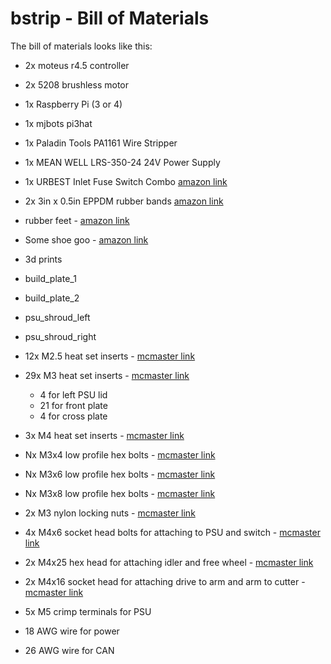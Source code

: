 # bstrip - Bill of Materials #

The bill of materials looks like this:

* 2x moteus r4.5 controller
* 2x 5208 brushless motor
* 1x Raspberry Pi (3 or 4)
* 1x mjbots pi3hat
* 1x Paladin Tools PA1161 Wire Stripper
* 1x MEAN WELL LRS-350-24 24V Power Supply
* 1x URBEST Inlet Fuse Switch Combo [amazon link](https://www.amazon.com/gp/product/B00ME5YAPK)
* 2x 3in x 0.5in EPPDM rubber bands [amazon link](https://amazon.com/gp/product/B07FM7MBGZ)
* rubber feet - [amazon link](https://www.amazon.com/gp/product/B079237LCW)
* Some shoe goo - [amazon link](https://www.amazon.com/gp/product/B01JCCKWZO)

* 3d prints
 * build_plate_1
 * build_plate_2
 * psu_shroud_left
 * psu_shroud_right

* 12x M2.5 heat set inserts - [mcmaster link](https://www.mcmaster.com/94180A321/)
* 29x M3 heat set inserts - [mcmaster link](https://www.mcmaster.com/94180A331/)
  * 4 for left PSU lid
  * 21 for front plate
  * 4 for cross plate
* 3x M4 heat set inserts - [mcmaster link](https://www.mcmaster.com/94180A351/)

* Nx M3x4 low profile hex bolts - [mcmaster link](https://www.mcmaster.com/90666A101/)
* Nx M3x6 low profile hex bolts - [mcmaster link](https://www.mcmaster.com/90666A103/)
* Nx M3x8 low profile hex bolts - [mcmaster link](https://www.mcmaster.com/90666A104/)
* 2x M3 nylon locking nuts - [mcmaster link](https://www.mcmaster.com/90576A102/)
* 4x M4x6 socket head bolts for attaching to PSU and switch - [mcmaster link](https://www.mcmaster.com/91292A107/)
* 2x M4x25 hex head for attaching idler and free wheel - [mcmaster link](https://www.mcmaster.com/91280A144/)
* 2x M4x16 socket head for attaching drive to arm and arm to cutter - [mcmaster link](https://www.mcmaster.com/91292A118/)

* 5x M5 crimp terminals for PSU
* 18 AWG wire for power
* 26 AWG wire for CAN
